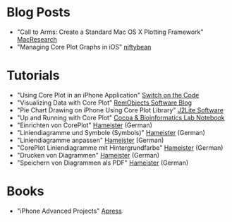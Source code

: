 # Blog Posts #

  * "Call to Arms: Create a Standard Mac OS X Plotting Framework" [MacResearch](http://www.macresearch.org/creating-standard-mac-os-x-plotting-framework)
  * "Managing Core Plot Graphs in iOS" [niftybean](http://niftybean.com/main/blog/28-managing-core-plot-graphs-in-ios)

# Tutorials #

  * "Using Core Plot in an iPhone Application" [Switch on the Code](http://www.switchonthecode.com/tutorials/using-core-plot-in-an-iphone-application)
  * "Visualizing Data with Core Plot" [RemObjects Software Blog](http://blogs.remobjects.com/blogs/mh/2010/01/26/p973)
  * "Pie Chart Drawing on iPhone Using Core Plot Library" [J2Lite Software](http://www.j2lite.com/articles/pie-chart-drawing-in-iphone-using-core-plot-library.html)
  * "Up and Running with Core Plot" [Cocoa & Bioinformatics Lab Notebook](http://blog.rickschmidt.org/2010/09/up-and-running-with-coreplot.html)
  * "Einrichten von CorePlot" [Hameister](http://www.hameister.org/macfw_coreplot.html) (German)
  * "Liniendiagramme und Symbole (Symbols)" [Hameister](http://www.hameister.org/macfw_coreplotSymbols.html) (German)
  * "Liniendiagramme anpassen" [Hameister](http://www.hameister.org/macfw_coreplotLines.html) (German)
  * "CorePlot Liniendiagramme mit Hintergrundfarbe" [Hameister](http://www.hameister.org/macfw_coreplotLinienFarbverlauf.html) (German)
  * "Drucken von Diagrammen" [Hameister](http://www.hameister.org/macfw_coreplotPrint.html) (German)
  * "Speichern von Diagrammen als PDF" [Hameister](http://www.hameister.org/macfw_coreplotSave.html) (German)

# Books #

  * "iPhone Advanced Projects" [Apress](http://books.google.com/books?id=3_AzsUpAymYC&pg=PA281&lpg=PA281&dq=core+plot+code-a-thon&source=bl&ots=Q8g6TrJ8uk&sig=E2Mzbq3bicaRvXVXy1oAu0ghGxQ&hl=en&ei=drdZS7qxD5S24QbBu5XuBA&sa=X&oi=book_result&ct=result&resnum=9&ved=0CCgQ6AEwCA#v=onepage&q=core%20plot%20code-a-thon&f=false)